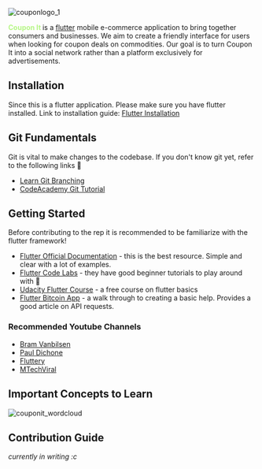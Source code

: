 ![couponlogo_1](https://user-images.githubusercontent.com/17789092/46174600-58f58580-c25e-11e8-82c7-bbe831f931bc.jpg)

<p>
<strong style="color: #b6f686;">Coupon It </strong> is a <a href="https://flutter.io/"> flutter</a> mobile e-commerce application to bring together consumers and businesses. We aim to create a friendly interface for users when looking for coupon deals on commodities. Our goal is to turn Coupon It into a social network rather than a platform exclusively for advertisements.
</p>

## Installation
Since this is a flutter application. Please make sure you have flutter installed.
Link to installation guide: [Flutter Installation](https://flutter.io/get-started/install/)

## Git Fundamentals
 Git is vital to make changes to the codebase. If you don't know git yet, refer to the following links :penguin:
 - [Learn Git Branching](https://learngitbranching.js.org/) 
 - [CodeAcademy Git Tutorial](https://www.codecademy.com/learn/learn-git) 
## Getting Started
<p>
Before contributing to the rep it is recommended to be familiarize with the flutter framework!
</p>

- [Flutter Official Documentation](https://flutter.io/docs/) - this is the best resource. Simple and clear with a lot of examples.
- [Flutter Code Labs](https://flutter.io/codelabs/) - they have good beginner tutorials to play around with :hamster:
- [Udacity Flutter Course](https://www.udacity.com/course/build-native-mobile-apps-with-flutter--ud905) - a free course on flutter basics
- [Flutter Bitcoin App](https://medium.freecodecamp.org/how-to-build-a-cryptocurrency-price-list-app-using-flutter-sdk-1c75998e1a58) - a walk through to creating a basic help. Provides a good article on API requests.

### Recommended Youtube Channels

- [Bram Vanbilsen](https://www.youtube.com/user/BramVanbilsen)
- [Paul Dichone](https://www.youtube.com/channel/UCRLjpe5AoIUvO4_AwSQEMug)
- [Fluttery](https://www.youtube.com/channel/UCtWyVkPpb8An90SNDTNF0Pg)
- [MTechViral](https://www.youtube.com/channel/UCFTM1FGjZSkoSPDZgtbp7hA)

## Important Concepts to Learn
![couponit_wordcloud](https://user-images.githubusercontent.com/17789092/46177146-a1b13c80-c266-11e8-9020-f10c0fb03b69.png)


## Contribution Guide
<em>currently in writing :c</em>



